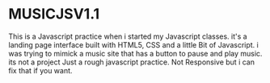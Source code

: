 # MUSICJSV1.1
This is a Javascript practice when i started my Javascript classes.
it's a landing page interface built with HTML5, CSS and a little Bit of Javascript.
i was trying to mimick a music site that has a button to pause and play music.
its not a project Just a rough javascript practice.
Not Responsive but i can fix that if you want.
